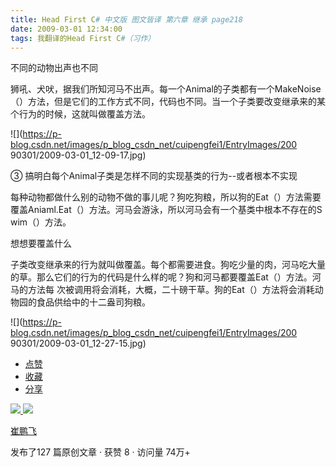 ```yaml
---
title: Head First C# 中文版 图文皆译 第六章 继承 page218
date: 2009-03-01 12:34:00
tags: 我翻译的Head First C#（习作）
---
```

不同的动物出声也不同

狮吼、犬吠，据我们所知河马不出声。每一个Animal的子类都有一个MakeNoise（）方法，但是它们的工作方式不同，代码也不同。当一个子类要改变继承来的某
个行为的时候，这就叫做覆盖方法。

![](https://p-blog.csdn.net/images/p_blog_csdn_net/cuipengfei1/EntryImages/200
90301/2009-03-01_12-09-17.jpg)

③  搞明白每个Animal子类是怎样不同的实现基类的行为--或者根本不实现

每种动物都做什么别的动物不做的事儿呢？狗吃狗粮，所以狗的Eat（）方法需要覆盖Aniaml.Eat（）方法。河马会游泳，所以河马会有一个基类中根本不存在的S
wim（）方法。

想想要覆盖什么

子类改变继承来的行为就叫做覆盖。每个都需要进食。狗吃少量的肉，河马吃大量的草。那么它们的行为的代码是什么样的呢？狗和河马都要覆盖Eat（）方法。河马的方法每
次被调用将会消耗，大概，二十磅干草。狗的Eat（）方法将会消耗动物园的食品供给中的十二盎司狗粮。

![](https://p-blog.csdn.net/images/p_blog_csdn_net/cuipengfei1/EntryImages/200
90301/2009-03-01_12-27-15.jpg)

  * [ 点赞  ](javascript:;)
  * [ 收藏  ](javascript:;)
  * [ 分享 ](javascript:;)

[ ![](https://profile.csdnimg.cn/5/2/5/3_cuipengfei1)
![](https://g.csdnimg.cn/static/user-reg-year/1x/11.png)
](https://blog.csdn.net/cuipengfei1)

[ 崔鹏飞 ](https://blog.csdn.net/cuipengfei1)

发布了127 篇原创文章  ·  获赞 8  ·  访问量 74万+

